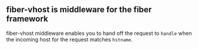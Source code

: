 ## fiber-vhost is middleware for the fiber framework

fiber-vhost middleware enables you to hand off the request to `handle` when the incoming host for the request matches `hstname`. 
